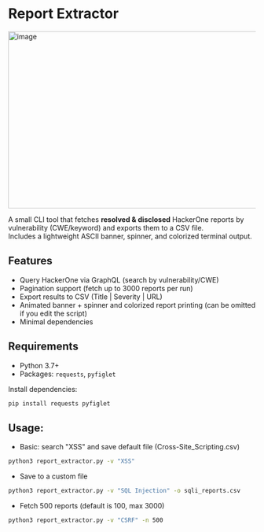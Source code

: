 # Report Extractor
<img width="979" height="360" alt="image" src="https://github.com/user-attachments/assets/ed12a342-acba-4821-861e-2626cb04fe95" />

A small CLI tool that fetches **resolved & disclosed** HackerOne reports by vulnerability (CWE/keyword) and exports them to a CSV file.  
Includes a lightweight ASCII banner, spinner, and colorized terminal output.

## Features
- Query HackerOne via GraphQL (search by vulnerability/CWE)
- Pagination support (fetch up to 3000 reports per run)
- Export results to CSV (Title | Severity | URL)
- Animated banner + spinner and colorized report printing (can be omitted if you edit the script)
- Minimal dependencies

## Requirements
- Python 3.7+
- Packages: `requests`, `pyfiglet`

Install dependencies:
```bash
pip install requests pyfiglet
```
## Usage:
- Basic: search "XSS" and save default file (Cross-Site_Scripting.csv)
```bash
python3 report_extractor.py -v "XSS"
```

- Save to a custom file
```bash
python3 report_extractor.py -v "SQL Injection" -o sqli_reports.csv
```

- Fetch 500 reports (default is 100, max 3000)
```bash
python3 report_extractor.py -v "CSRF" -n 500
```
